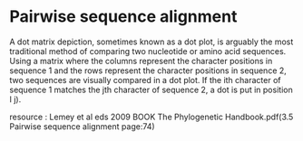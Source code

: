 # Pairwise sequence alignment

A dot matrix depiction, sometimes known as a dot plot, is arguably the most traditional method of comparing two nucleotide or amino acid sequences. Using a matrix where the columns represent the character positions in sequence 1 and the rows represent the character positions in sequence 2, two sequences are visually compared in a dot plot. If the ith character of sequence 1 matches the jth character of sequence 2, a dot is put in position I j).

resource : Lemey et al eds 2009 BOOK The Phylogenetic Handbook.pdf(3.5 Pairwise sequence alignment page:74)
